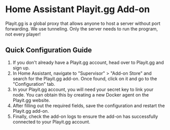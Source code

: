 # Home Assistant Playit.gg Add-on

Playit.gg is a global proxy that allows anyone to host a server without port forwarding. We use tunneling. Only the server needs to run the program, not every player!

## Quick Configuration Guide

1. If you don't already have a Playit.gg account, head over to Playit.gg and sign up.
2. In Home Assistant, navigate to "Supervisor" > "Add-on Store" and search for the Playit.gg add-on. Once found, click on it and go to the "Configuration" tab.
3. In your Playit.gg account, you will need your secret key to link your node. You can obtain this by creating a new Docker agent on the Playit.gg website.
5. After filling out the required fields, save the configuration and restart the Playit.gg add-on.
6. Finally, check the add-on logs to ensure the add-on has successfully connected to your Playit.gg account.
